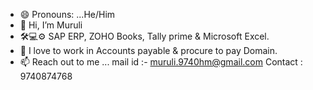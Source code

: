 - 😄 Pronouns: ...He/Him
- 👋 Hi, I’m Muruli
- 🛠️💻⚙️ SAP ERP, ZOHO Books, Tally prime & Microsoft Excel.
- 👀 I love to work in Accounts payable & procure to pay Domain.
- 📫 Reach out to me ... mail id :- muruli.9740hm@gmail.com Contact : 9740874768


<!---
Muruli9740/Muruli9740 is a ✨ special ✨ repository because its `README.md` (this file) appears on your GitHub profile.
You can click the Preview link to take a look at your changes.
--->
